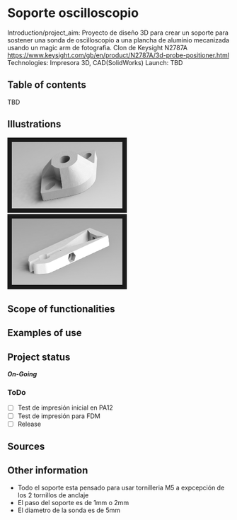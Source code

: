 
# **Soporte oscilloscopio**
Introduction/project_aim: Proyecto de diseño 3D para crear un soporte para sostener una sonda de oscilloscopio a una plancha de aluminio mecanizada usando un magic arm de fotografia. Clon de Keysight N2787A https://www.keysight.com/gb/en/product/N2787A/3d-probe-positioner.html
Technologies: Impresora 3D, CAD(SolidWorks)
Launch: TBD

## Table of contents
  TBD

## Illustrations
<img src="/images/render_fijacion.JPG" width="250" height="150" border="10"/>
<img src="/images/render_pinza.JPG" width="250" height="150" border="10"/>


## Scope of functionalities
## Examples of use
## Project status
**_On-Going_**
  
### ToDo 
- [ ] Test de impresión inicial en PA12
- [ ] Test de impresión para FDM
- [ ] Release
    
## Sources
## Other information

- Todo el soporte esta pensado para usar tornilleria M5 a expcepción de los 2 tornillos de anclaje 
- El paso del soporte es de 1mm o 2mm
- El diametro de la sonda es de 5mm







[//]: # ( Test Comentario)
